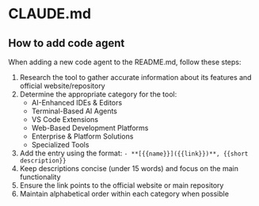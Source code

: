# CLAUDE.md

## How to add code agent

When adding a new code agent to the README.md, follow these steps:

1. Research the tool to gather accurate information about its features and official website/repository
2. Determine the appropriate category for the tool:
   - AI-Enhanced IDEs & Editors
   - Terminal-Based AI Agents  
   - VS Code Extensions
   - Web-Based Development Platforms
   - Enterprise & Platform Solutions
   - Specialized Tools
3. Add the entry using the format: `- **[{{name}}]({{link}})**, {{short description}}`
4. Keep descriptions concise (under 15 words) and focus on the main functionality
5. Ensure the link points to the official website or main repository
6. Maintain alphabetical order within each category when possible
